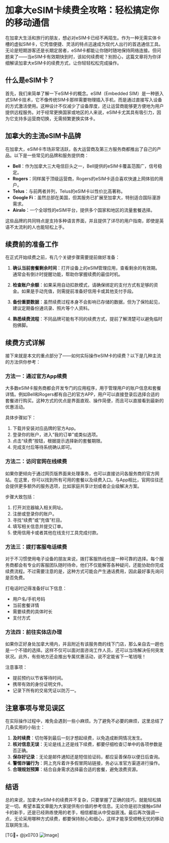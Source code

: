 # 加拿大eSIM卡续费全攻略：轻松搞定你的移动通信

在加拿大生活和旅行的朋友，想必对eSIM卡已经不再陌生。作为一种无需实体卡槽的虚拟SIM卡，它凭借便捷、灵活的特点迅速成为现代人出行的首选通信工具。无论是短期游客还是长期定居者，eSIM卡都能让你随时随地保持网络连接。但问题来了——当eSIM卡有效期快到时，该如何续费呢？别担心，这篇文章将为你详细解读加拿大eSIM卡的续费方式，让你轻轻松松完成操作。

## 什么是eSIM卡？

首先，我们来简单了解一下eSIM卡的概念。eSIM（Embedded SIM）是一种嵌入式SIM卡技术，它不像传统SIM卡那样需要物理插入手机，而是通过直接写入设备的方式激活使用。这种设计不仅减少了设备厚度，还让运营商能够更方便地为用户提供远程服务。对于经常更换国家或地区的人来说，eSIM卡尤其具有吸引力，因为它支持多运营商切换，无需频繁更换实体卡。

## 加拿大的主流eSIM卡品牌

在加拿大，eSIM卡市场非常活跃，各大运营商及第三方服务商都推出了自己的产品。以下是一些常见的品牌和服务提供商：

- **Bell**：作为加拿大三大电信巨头之一，Bell提供的eSIM卡覆盖范围广，信号稳定。
- **Rogers**：同样属于顶级运营商，Rogers的eSIM卡适合喜欢快速上网体验的用户。
- **Telus**：与前两者并列，Telus的eSIM卡以性价比高著称。
- **Google Fi**：虽然总部在美国，但其服务已扩展至加拿大，特别适合国际漫游需求。
- **Airalo**：一个全球性的eSIM平台，提供多个国家和地区的流量套餐选择。

这些品牌的共同特点是支持多种语言界面，并且提供了详尽的用户指南，即使是英语不太流利的人也能轻松上手。

## 续费前的准备工作

在正式开始续费之前，有几个关键步骤需要提前做好准备：

1. **确认当前套餐剩余时间**：打开设备上的eSIM管理应用，查看剩余的有效期。通常会有倒计时提醒功能，帮助你掌握续费的最佳时机。
   
2. **检查账户余额**：如果采用自动扣款模式，请确保绑定的支付方式有足够的资金。如果是手动充值，则需提前准备好信用卡或其他支付手段。

3. **备份重要数据**：虽然续费过程本身不会影响已存储的数据，但为了保险起见，建议定期备份通讯录、照片等个人资料。

4. **熟悉续费流程**：不同品牌可能有不同的续费方式，提前了解清楚可以避免临时抱佛脚。

## 续费方式详解

接下来就是本文的重点部分了——如何实际操作eSIM卡的续费？以下是几种主流的方法供你参考：

### 方法一：通过官方App续费

大多数eSIM卡服务商都会开发专门的应用程序，用于管理用户的账户信息和套餐详情。例如Bell和Rogers都有自己的官方APP，用户可以直接登录后选择合适的套餐进行购买。这种方式的优点是界面直观、操作简便，而且可以直接看到最新的优惠活动。

具体步骤如下：
1. 下载并安装对应品牌的官方App。
2. 登录你的账户，进入“我的订单”或类似选项。
3. 点击“续费”按钮，根据提示选择新的套餐期限。
4. 完成支付后等待系统确认即可。

### 方法二：访问官网在线续费

如果你更倾向于通过网页版界面来处理事务，也可以直接访问各服务商的官方网站。在这里，你可以找到所有可用的套餐以及续费入口。与App相比，官网往往还会提供更多额外的服务选项，比如家庭共享计划或者企业级解决方案。

步骤大致包括：
1. 打开浏览器输入相关网址。
2. 注册或登录你的账户。
3. 寻找“续费”或“充值”栏目。
4. 填写相关信息并提交订单。
5. 使用信用卡或者其他在线支付工具完成付款。

### 方法三：拨打客服电话续费

对于不习惯使用电子设备的朋友来说，拨打客服热线也是一种可靠的选择。每个服务商都会有专业的客服团队随时待命，他们不仅能解答各种疑问，还能协助你完成续费流程。不过需要注意的是，这种方式可能会产生通话费用，因此最好事先询问是否免费。

打电话时记得准备好以下信息：
- 用户名/手机号码
- 当前套餐详情
- 需要续费的具体时长
- 支付方式

### 方法四：前往实体店办理

如果你正好身处加拿大境内，并且附近有该服务商的线下门店，那么亲自去一趟也是一个不错的选择。这样不仅可以面对面咨询工作人员，还可以当场解决任何突发状况。此外，有些地方还会推出专属优惠活动，说不定能省下一笔钱哦！

注意事项：
- 提前预约以节省等待时间。
- 携带有效的身份证明文件。
- 记录下所有的交易凭证以防万一。

## 注意事项与常见误区

在实际操作过程中，难免会遇到一些小麻烦。为了避免不必要的麻烦，这里总结了几条实用的小贴士：

1. **及时续费**：切勿等到最后一刻才想起续费，以免造成断网情况发生。
2. **核对信息无误**：无论是线上还是线下续费，都要仔细检查订单中的各项参数是否正确。
3. **保存好记录**：无论是邮件通知还是短信验证码，都应妥善保存以便日后查询。
4. **警惕诈骗行为**：网上充斥着许多假冒网站链接，务必认准官方渠道进行操作。
5. **合理规划预算**：结合自身需求选择最合适的套餐，避免浪费资源。

## 结语

总的来说，加拿大eSIM卡的续费并不复杂，只要掌握了正确的技巧，就能轻松搞定一切。希望本篇文章能为大家提供有价值的参考信息。无论你是初次接触eSIM卡的新手，还是已经熟练使用的老手，相信都能从中受益匪浅。最后再次强调一点，无论采用哪种方式续费，都要保持耐心和细心，这样才能享受顺畅无忧的移动互联网生活。

[TG💪+ @jx0703 ![Image](https://github.com/user-attachments/assets/dbca1d08-cadb-493c-b0ec-ad6f7a83f270)]